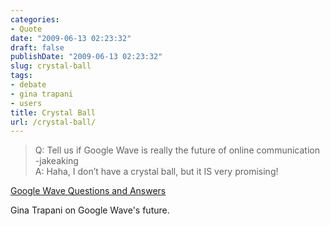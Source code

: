 ```yaml
---
categories:
- Quote
date: "2009-06-13 02:23:32"
draft: false
publishDate: "2009-06-13 02:23:32"
slug: crystal-ball
tags:
- debate
- gina trapani
- users
title: Crystal Ball
url: /crystal-ball/
---
```

> Q: Tell us if Google Wave is really the future of online communication
> -jakeaking\
> A: Haha, I don’t have a crystal ball, but it IS very promising!

[Google Wave Questions and
Answers](http://smarterware.org/2021/google-wave-qa)

Gina Trapani on Google Wave's future.